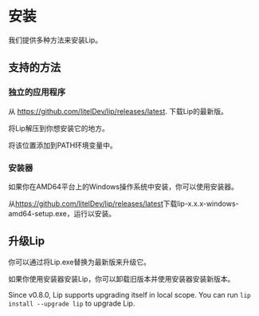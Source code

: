 # 安装

我们提供多种方法来安装Lip。

## 支持的方法

### 独立的应用程序

从 <https://github.com/litelDev/lip/releases/latest>. 下载Lip的最新版。

将Lip解压到你想安装它的地方。

将该位置添加到PATH环境变量中。

### 安装器

如果你在AMD64平台上的Windows操作系统中安装，你可以使用安装器。

从<https://github.com/litelDev/lip/releases/latest>下载lip-x.x.x-windows-amd64-setup.exe，运行以安装。

## 升级Lip

你可以通过将Lip.exe替换为最新版来升级它。

如果你使用安装器安装Lip，你可以卸载旧版本并使用安装器安装新版本。

Since v0.8.0, Lip supports upgrading itself in local scope. You can run `lip install --upgrade lip` to upgrade Lip.
